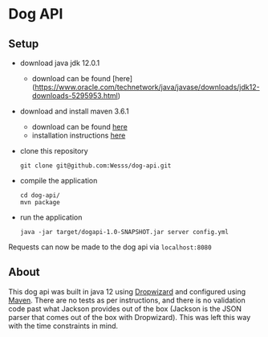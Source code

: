 # Dog API

## Setup
- download java jdk 12.0.1
  - download can be found [here] (https://www.oracle.com/technetwork/java/javase/downloads/jdk12-downloads-5295953.html)

- download and install maven 3.6.1
  - download can be found [here](https://maven.apache.org/download.cgi?Preferred=http%3A%2F%2Fapache.claz.org%2F)
  - installation instructions [here](https://maven.apache.org/guides/getting-started/maven-in-five-minutes.html)
- clone this repository

  ```
  git clone git@github.com:Wesss/dog-api.git
  ```

- compile the application

  ```
  cd dog-api/
  mvn package
  ```

- run the application

  ```
  java -jar target/dogapi-1.0-SNAPSHOT.jar server config.yml
  ```

Requests can now be made to the dog api via `localhost:8080`

## About
This dog api was built in java 12 using [Dropwizard](https://www.dropwizard.io/1.3.9/docs/) and configured using [Maven](https://maven.apache.org/). There are no tests as per instructions, and there is no validation code past what Jackson provides out of the box (Jackson is the JSON parser that comes out of the box with Dropwizard). This was left this way with the time constraints in mind.

